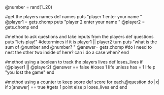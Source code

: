 @number = rand(1..20)

#get the players names
def names
puts "player 1 enter your name "
@player1 = gets.chomp
puts "player 2 enter your name "
@player2 = gets.chomp
end 

#method to ask questions and take inputs from the players
def questions
puts "lets play!"
#determines if it is player1 || player2 turn
puts "what is the sum of @number and @number? "
@answer= gets.chomp
#do i need to nest the other two inside of here? can i do a case when?
end

#method using a boolean to track the players lives
def loses_lives
if (@player1 || @player2) @answer == false
#loses 1 life
unless has = 1 life
p "you lost the game"
end 

#method using a counter to keep score
def score
for each.@question do |x|
if x[answer] == true
#gets 1 point 
else 
p loses_lives
end
end